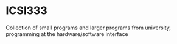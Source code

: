# ICSI333
Collection of small programs and larger programs from university, programming at the hardware/software interface
